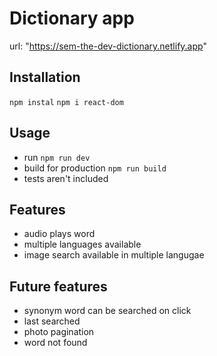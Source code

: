 # Dictionary app
url: "https://sem-the-dev-dictionary.netlify.app"

## Installation 
`npm instal`
`npm i react-dom`

## Usage
- run `npm run dev`
- build for production `npm run build`
- tests aren't included 

## Features
- audio plays word
- multiple languages available
- image search available in multiple langugae

## Future features
- synonym word can be searched on click
- last searched
- photo pagination
- word not found